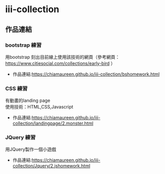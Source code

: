 # iii-collection


## 作品連結
### bootstrap 練習
  用bootstrap 刻出目前線上使用該技術的網頁（參考網頁：https://www.citiesocial.com/collections/early-bird ）
  * 作品連結:https://chiamaureen.github.io/iii-collection/bshomework.html
  
  
### CSS 練習
  有動畫的landing page
    <br/>
    使用技術：HTML,CSS,Javascript
    <br/>
* 作品連結:https://chiamaureen.github.io/iii-collection/landingpage/2.monster.html

### JQuery 練習
   用JQuery製作一個小遊戲
      <br/>
* 作品連結:https://chiamaureen.github.io/iii-collection/Jquery/2.jshomework.html
